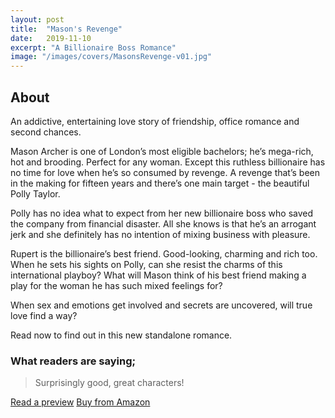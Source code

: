 ```yaml
---
layout: post
title:  "Mason's Revenge"
date:   2019-11-10
excerpt: "A Billionaire Boss Romance"
image: "/images/covers/MasonsRevenge-v01.jpg"
---
```



## About

An addictive, entertaining love story of friendship, office romance and second chances.

Mason Archer is one of London’s most eligible bachelors; he’s mega-rich, hot and brooding. Perfect for any woman. Except this ruthless billionaire has no time for love when he’s so consumed by revenge. A revenge that’s been in the making for fifteen years and there’s one main target - the beautiful Polly Taylor.

Polly has no idea what to expect from her new billionaire boss who saved the company from financial disaster. All she knows is that he’s an arrogant jerk and she definitely has no intention of mixing business with pleasure.

Rupert is the billionaire’s best friend. Good-looking, charming and rich too. When he sets his sights on Polly, can she resist the charms of this international playboy? What will Mason think of his best friend making a play for the woman he has such mixed feelings for?

When sex and emotions get involved and secrets are uncovered, will true love find a way?

Read now to find out in this new standalone romance.

### What readers are saying;

> Surprisingly good, great characters!


<a href="https://leer.amazon.es/kp/embed?asin=B07ZPF4PHL&preview=newtab&linkCode=kpe&ref_=cm_sw_r_kb_dp_95o2Db814QD4C" target="_preview" class="button ">Read a preview</a>
<a href="https://www.amazon.co.uk/Masons-Revenge-Billionaire-Boss-Romance-ebook/dp/B07ZPF4PHL/" target="_amazon" class="button special ">Buy from Amazon</a>
